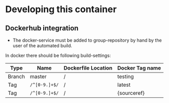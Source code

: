 # Developing this container





## Dockerhub integration

- The docker-service must be added to group-repository by hand
  by the user of the automated build.
  
In docker there should be following build-settings:

| Type | Name | Dockerfile Location | Docker Tag name |
|--------|---------------|---------------------|-----------------|
| Branch | master        | /                   | testing         |
| Tag    | `/^[0-9.]+$/` | /                   | latest          |
| Tag    | `/^[0-9.]+$/` | /                   | {sourceref} |
